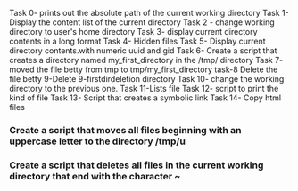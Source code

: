 Task 0- prints out the absolute path of the current working directory
Task 1- Display the content list of the current directory
Task 2 - change working directory to user's home directory
Task 3-  display current directory contents in a long format
Task 4- Hidden files
Task 5- Display current directory contents.with numeric  uuid and gid 
Task 6- Create a script that creates a directory named my_first_directory in the /tmp/ directory
Task 7- moved the file betty from tmp to tmp/my_first_directory
task-8 Delete the file betty
9-Delete 9-firstdirdeletion directory
Task 10- change the working directory to the previous one.
Task 11-Lists file
Task 12- script to print the  kind of file
Task 13- Script that creates a symbolic link
Task 14- Copy html files
### Create a script that moves all files beginning with an uppercase letter to the directory /tmp/u 
### Create a script that deletes all files in the current working directory that end with the character ~
